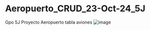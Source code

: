 # Aeropuerto_CRUD_23-Oct-24_5J
Gpo 5J Proyecto Aeropuerto tabla aviones
![image](https://github.com/user-attachments/assets/5e536953-9afe-4358-88a3-39fe44d3c64b)
